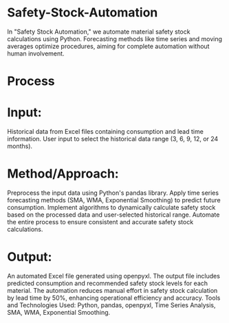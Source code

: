 # Safety-Stock-Automation
In "Safety Stock Automation," we automate material safety stock calculations using Python. Forecasting methods like time series and moving averages optimize procedures, aiming for complete automation without human involvement.
# Process

# Input:

Historical data from Excel files containing consumption and lead time information.
User input to select the historical data range (3, 6, 9, 12, or 24 months).
# Method/Approach:
Preprocess the input data using Python's pandas library.
Apply time series forecasting methods (SMA, WMA, Exponential Smoothing) to predict future consumption.
Implement algorithms to dynamically calculate safety stock based on the processed data and user-selected historical range.
Automate the entire process to ensure consistent and accurate safety stock calculations.
# Output:
An automated Excel file generated using openpyxl.
The output file includes predicted consumption and recommended safety stock levels for each material.
The automation reduces manual effort in safety stock calculation by lead time by 50%, enhancing operational efficiency and accuracy.
Tools and Technologies Used: Python, pandas, openpyxl, Time Series Analysis, SMA, WMA, Exponential Smoothing.

